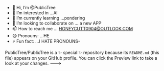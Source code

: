 - 👋 Hi, I’m @PublicTree
- 👀 I’m interested in ...AI
- 🌱 I’m currently learning ...pondering 
- 💞️ I’m looking to collaborate on ... a new APP
- 📫 How to reach me ... HONEYCUTT0904@OUTLOOK.COM
- 😄 Pronouns: ...HE
- ⚡ Fun fact: ...I HATE PRONOUNS- 

PublicTree/PublicTree is a ✨ special ✨ repository because its `README.md` (this file) appears on your GitHub profile.
You can click the Preview link to take a look at your changes.
--->
